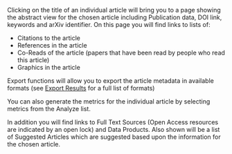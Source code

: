 Clicking on the title of an individual article will bring you to a page showing the abstract view for the chosen article including Publication data, DOI link, keywords and arXiv identifier. On this page you will find links to lists of:

   * Citations to the article
   * References in the article
   * Co-Reads of the article (papers that have been read by people who read this article)
   * Graphics in the article

Export functions will allow you to export the article metadata in
available formats (see [Export Results](../actions/export) for a full list of formats)

You can also generate the metrics for the individual article by selecting metrics from the Analyze list.

 In addition you will find links to Full Text Sources (Open Access resources are indicated by an open lock) and Data Products.   Also shown will be a list of Suggested Articles which are suggested based upon the information for the chosen article.
